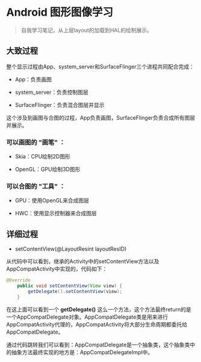 # Android 图形图像学习

> 自我学习笔记，从上层layout的加载到HAL的绘制展示。

## 大致过程

整个显示过程由App、system_server和SurfaceFlinger三个进程共同配合完成：

+ App：负责画图

+ system_server：负责控制图层

+ SurfaceFlinger：负责混合图层并显示

这个涉及到画图与合图的过程，App负责画图，SurfaceFlinger负责合成所有图层并展示。

### 可以画图的 **"画笔"** ：

+ Skia：CPU绘制2D图形

+ OpenGL：GPU绘制3D图形

### 可以合图的 **"工具"** ：

+ GPU：使用OpenGL来合成图层

+ HWC：使用显示控制器来合成图层


## 详细过程

+ setContentView(@LayoutResint layoutResID)

从代码中可以看到，继承的Activity中的setContentView方法以及AppCompatActivity中实现的，代码如下：

```java
@Override
    public void setContentView(View view) {
        getDelegate().setContentView(view);
    }
```

在这上面可以看到一个 **getDelegate()** 这么一个方法，这个方法最终return的是一个AppCompatDelegate对象。AppCompatDelegate类是用来进行AppCompatActivity代理的，AppCompatActivity将大部分生命周期都委托给AppCompatDelegate。

通过代码跳转我们可以看到：AppCompatDelegate是一个抽象类，这个抽象类中的抽象方法最终实现的地方是：AppCompatDelegateImpl中。

